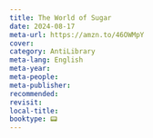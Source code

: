 ```yaml
---
title: The World of Sugar
date: 2024-08-17
meta-url: https://amzn.to/46OWMpY
cover: 
category: AntiLibrary
meta-lang: English
meta-year: 
meta-people: 
meta-publisher: 
recommended: 
revisit: 
local-title: 
booktype: 📟
---
```

